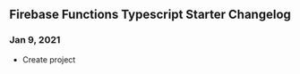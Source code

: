 ## Firebase Functions Typescript Starter Changelog

<a name="Jan 9, 2021"></a>
### Jan 9, 2021
* Create project
